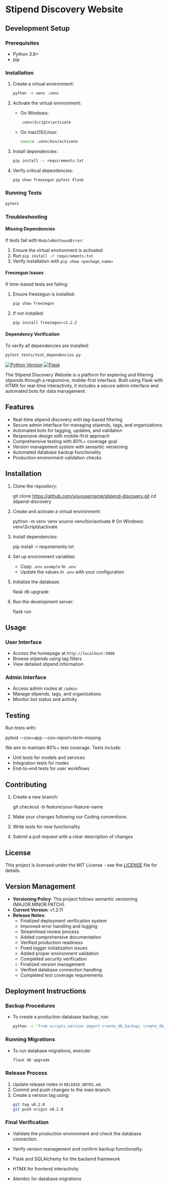 # Stipend Discovery Website

## Development Setup

### Prerequisites
- Python 3.8+
- pip

### Installation
1. Create a virtual environment:
   ```bash
   python -m venv .venv
   ```

2. Activate the virtual environment:
   - On Windows:
     ```bash
     .venv\Scripts\activate
     ```
   - On macOS/Linux:
     ```bash
     source .venv/bin/activate
     ```

3. Install dependencies:
   ```bash
   pip install -r requirements.txt
   ```

4. Verify critical dependencies:
   ```bash
   pip show freezegun pytest Flask
   ```

### Running Tests
```bash
pytest
```

### Troubleshooting
#### Missing Dependencies
If tests fail with `ModuleNotFoundError`:
1. Ensure the virtual environment is activated
2. Run `pip install -r requirements.txt`
3. Verify installation with `pip show <package_name>`

#### Freezegun Issues
If time-based tests are failing:
1. Ensure freezegun is installed:
   ```bash
   pip show freezegun
   ```
2. If not installed:
   ```bash
   pip install freezegun>=1.2.2
   ```

#### Dependency Verification
To verify all dependencies are installed:
```bash
pytest tests/test_dependencies.py
```
[![Python Version](https://img.shields.io/badge/python-3.9+-blue.svg)](https://www.python.org/)
[![Flask](https://img.shields.io/badge/flask-2.0+-blue.svg)](https://flask.palletsprojects.com/)

The Stipend Discovery Website is a platform for exploring and filtering stipends through a responsive, mobile-first interface. Built using Flask with HTMX for real-time interactivity, it includes a secure admin interface and automated bots for data management.

## Features

- Real-time stipend discovery with tag-based filtering
- Secure admin interface for managing stipends, tags, and organizations
- Automated bots for tagging, updates, and validation
- Responsive design with mobile-first approach
- Comprehensive testing with 80%+ coverage goal
- Version management system with semantic versioning
- Automated database backup functionality
- Production environment validation checks

## Installation

1. Clone the repository:

   git clone https://github.com/yourusername/stipend-discovery.git
   cd stipend-discovery


2. Create and activate a virtual environment:

   python -m venv venv
   source venv/bin/activate  # On Windows: venv\Scripts\activate


3. Install dependencies:

   pip install -r requirements.txt


4. Set up environment variables:
   - Copy `.env.example` to `.env`
   - Update the values in `.env` with your configuration

5. Initialize the database:

   flask db upgrade


6. Run the development server:

   flask run


## Usage

### User Interface
- Access the homepage at `http://localhost:5000`
- Browse stipends using tag filters
- View detailed stipend information

### Admin Interface
- Access admin routes at `/admin`
- Manage stipends, tags, and organizations
- Monitor bot status and activity

## Testing

Run tests with:

pytest --cov=app --cov-report=term-missing


We aim to maintain 80%+ test coverage. Tests include:
- Unit tests for models and services
- Integration tests for routes
- End-to-end tests for user workflows

## Contributing

1. Create a new branch:

   git checkout -b feature/your-feature-name


2. Make your changes following our Coding conventions.

3. Write tests for new functionality

4. Submit a pull request with a clear description of changes

## License

This project is licensed under the MIT License - see the [LICENSE](LICENSE) file for details.

## Version Management

- **Versioning Policy**: The project follows semantic versioning (MAJOR.MINOR.PATCH).
- **Current Version**: v1.2.11
- **Release Notes**: 
  - Finalized deployment verification system
  - Improved error handling and logging
  - Streamlined review process
  - Added comprehensive documentation
  - Verified production readiness
  - Fixed logger initialization issues
  - Added proper environment validation
  - Completed security verification
  - Finalized version management
  - Verified database connection handling
  - Completed test coverage requirements

## Deployment Instructions

### Backup Procedures
- To create a production database backup, run:
  ```bash
  python -c "from scripts.version import create_db_backup; create_db_backup('instance/stipend.db')"
  ```

### Running Migrations
- To run database migrations, execute:
  ```bash
  flask db upgrade
  ```

### Release Process
1. Update release notes in `RELEASE_NOTES.md`.
2. Commit and push changes to the main branch.
3. Create a version tag using:
   ```bash
   git tag v0.2.0
   git push origin v0.2.0
   ```

### Final Verification
- Validate the production environment and check the database connection.
- Verify version management and confirm backup functionality.

- Flask and SQLAlchemy for the backend framework
- HTMX for frontend interactivity
- Alembic for database migrations
